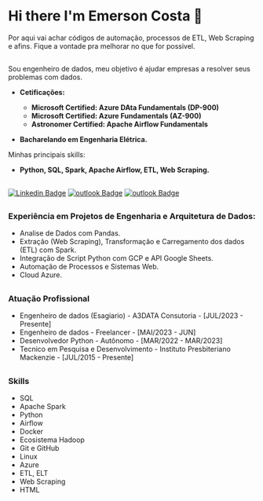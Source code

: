 # Hi there  I'm Emerson Costa 👋

Por aqui vai achar códigos de automação, processos de ETL, Web Scraping e afins. Fique a vontade pra melhorar no que for possivel.  
##
Sou engenheiro de dados, meu objetivo é ajudar empresas a resolver seus problemas com dados.  
- **Cetificações:**
  - **Microsoft Certified: Azure DAta Fundamentals (DP-900)**
  - **Microsoft Certified: Azure Fundamentals (AZ-900)**
  - **Astronomer Certified: Apache Airflow Fundamentals**  

- **Bacharelando em Engenharia Elétrica.**  

Minhas principais skills:  
  - **Python, SQL, Spark, Apache Airflow, ETL, Web Scraping.**
##
[![Linkedin Badge](https://img.shields.io/badge/LinkedIn-Emerson_Costa-blue?style=flat-square&logo=Linkedin&logoColor=white&link=https://www.linkedin.com/in/emersonmcostaa/)](https://www.linkedin.com/in/emersonmcostaa/)
[![outlook Badge](https://img.shields.io/badge/-emersonmonteiro.costa@gmail.com-c14438?style=flat-square&logo=Gmail&logoColor=white&link=mailto:emersonmonteiro.costa@gmail.com)](mailto:emersonmonteiro.costa@gmail.com) 
[![outlook Badge](https://img.shields.io/badge/WhatsApp-25D366?style=flat-square&logo=whatsapp&logoColor=white)](https://api.whatsapp.com/send/?phone=5585984203725&text&type=phone_number&app_absent=0)
##
### Experiência em Projetos de Engenharia e Arquitetura de Dados:
- Analise de Dados com Pandas.
- Extração (Web Scraping), Transformação e Carregamento dos dados (ETL) com Spark.
- Integração de Script Python com GCP e API Google Sheets.
- Automação de Processos e Sistemas Web.
- Cloud Azure.
##
### Atuação Profissional
- Engenheiro de dados (Esagiario)  - A3DATA Consutoria - [JUL/2023 - Presente]
- Engenheiro de dados  - Freelancer - [MAI/2023 - JUN]
- Desenvolvedor Python - Autônomo - [MAR/2022 - MAR/2023]
- Tecnico em Pesquisa e Desenvolvimento  - Instituto Presbiteriano Mackenzie - [JUL/2015 - Presente]
 ##
 ### Skills  
 - SQL
 - Apache Spark
 - Python
 - Airflow
 - Docker
 - Ecosistema Hadoop
 - Git e GitHub
 - Linux
 - Azure
 - ETL, ELT
 - Web Scraping
 - HTML
